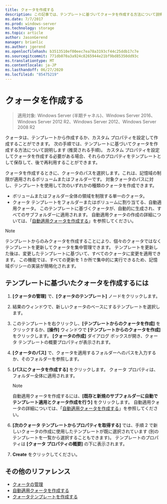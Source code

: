 ```yaml
---
title: クォータを作成する
description: この記事では、テンプレートに基づいてクォータを作成する方法について説明します。
ms.date: 7/7/2017
ms.prod: windows-server
ms.technology: storage
ms.topic: article
author: JasonGerend
manager: brianlic
ms.author: jgerend
ms.openlocfilehash: b3513510ef00eec7ea78a3193cf44c25ddb17c7e
ms.sourcegitcommit: 771db070a3a924c8265944e21bf9bd85350dd93c
ms.translationtype: MT
ms.contentlocale: ja-JP
ms.lasthandoff: 06/27/2020
ms.locfileid: "85475219"
---
```

# <a name="create-a-quota"></a>クォータを作成する

> 適用対象: Windows Server (半期チャネル)、Windows Server 2016、Windows Server 2012 R2、Windows Server 2012、Windows Server 2008 R2

クォータは、テンプレートから作成するか、カスタム プロパティを設定して作成することができます。 次の手順では、テンプレートに基づいてクォータを作成する方法について説明します (推奨される手順)。 カスタム プロパティを設定してクォータを作成する必要がある場合、それらのプロパティをテンプレートとして保存して、後で再利用することができます。

クォータを作成するときに、クォータのパスを選択します。これは、記憶域の制限が適用されるボリュームまたはフォルダーです。 対象クォータのパスに対し、テンプレートを使用して次のいずれかの種類のクォータを作成できます。

-   ボリュームまたはフォルダー全体の領域を制限する単一のクォータ。
-   クォータ テンプレートをフォルダーまたはボリュームに割り当てる、自動適用クォータ。 このテンプレートに基づくクォータが、自動的に生成され、すべてのサブフォルダーに適用されます。 自動適用クォータの作成の詳細については、「[自動適用クォータを作成する](create-auto-apply-quota.md)」を参照してください。


> [!Note]
> テンプレートからのみクォータを作成することにより、個々のクォータではなくテンプレートを更新してクォータを集中管理できます。 テンプレートを更新した後は、変更したテンプレートに基づいて、すべてのクォータに変更を適用できます。 この機能では、すべての更新を 1 か所で集中的に実行できるため、記憶域ポリシーの実装が簡略化されます。

## <a name="to-create-a-quota-that-is-based-on-a-template"></a>テンプレートに基づいたクォータを作成するには

1.  **[クォータの管理]** で、**[クォータのテンプレート]** ノードをクリックします。

2.  結果のウィンドウで、新しいクォータのベースにするテンプレートを選択します。

3.  このテンプレートを右クリックし、**[テンプレートからのクォータを作成]** をクリックするか、**[操作]** ウィンドウで **[テンプレートからのクォータを作成]** をクリックします。 **[クォータの作成]** ダイアログ ボックスが開き、クォータ テンプレートの概要プロパティが表示されます。

4.  **[クォータのパス]** で、クォータを適用するフォルダーへのパスを入力するか、そのフォルダーを参照します。

5.  **[パスにクォータを作成する]** をクリックします。 クォータ プロパティは、フォルダー全体に適用されます。

     > [!Note]
     > 自動適用クォータを作成するには、**[既存と新規のサブフォルダーに自動でテンプレート適用とクォータ作成を行う]** をクリックします。 自動適用クォータの詳細については、「[自動適用クォータを作成する](create-auto-apply-quota.md)」を参照してください。

6.  **[次のクォータ テンプレートからプロパティを取得する]** では、手順 2 で新しいクォータの作成に使用したテンプレートが既に選択されています (別のテンプレートを一覧から選択することもできます)。 テンプレートのプロパティは **[クォータ プロパティの概要]** の下に表示されます。

7.  **Create** をクリックしてください。

## <a name="additional-references"></a>その他のリファレンス

-   [クォータの管理](quota-management.md)
-   [自動適用クォータを作成する](create-auto-apply-quota.md)
-   [クォータテンプレートを作成する](create-quota-template.md)


